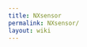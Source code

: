 ```yaml
---
title: NXsensor
permalink: NXsensor/
layout: wiki
---
```


<nxformat file="NXsensor.xml"></nxformat>

